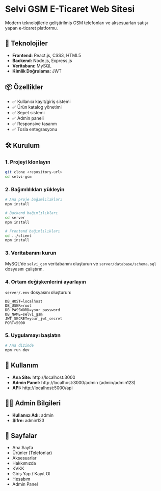 # Selvi GSM E-Ticaret Web Sitesi

Modern teknolojilerle geliştirilmiş GSM telefonları ve aksesuarları satışı yapan e-ticaret platformu.

## 🚀 Teknolojiler

- **Frontend:** React.js, CSS3, HTML5
- **Backend:** Node.js, Express.js
- **Veritabanı:** MySQL
- **Kimlik Doğrulama:** JWT

## 📦 Özellikler

- ✅ Kullanıcı kayıt/giriş sistemi
- ✅ Ürün katalog yönetimi
- ✅ Sepet sistemi
- ✅ Admin paneli
- ✅ Responsive tasarım
- ✅ Tosla entegrasyonu

## 🛠️ Kurulum

### 1. Projeyi klonlayın
```bash
git clone <repository-url>
cd selvi-gsm
```

### 2. Bağımlılıkları yükleyin
```bash
# Ana proje bağımlılıkları
npm install

# Backend bağımlılıkları
cd server
npm install

# Frontend bağımlılıkları
cd ../client
npm install
```

### 3. Veritabanını kurun
MySQL'de `selvi_gsm` veritabanını oluşturun ve `server/database/schema.sql` dosyasını çalıştırın.

### 4. Ortam değişkenlerini ayarlayın
`server/.env` dosyasını oluşturun:
```
DB_HOST=localhost
DB_USER=root
DB_PASSWORD=your_password
DB_NAME=selvi_gsm
JWT_SECRET=your_jwt_secret
PORT=5000
```

### 5. Uygulamayı başlatın
```bash
# Ana dizinde
npm run dev
```

## 📱 Kullanım

- **Ana Site:** http://localhost:3000
- **Admin Panel:** http://localhost:3000/admin (admin/admin123)
- **API:** http://localhost:5000/api

## 👨‍💻 Admin Bilgileri

- **Kullanıcı Adı:** admin
- **Şifre:** admin123

## 📄 Sayfalar

- Ana Sayfa
- Ürünler (Telefonlar)
- Aksesuarlar
- Hakkımızda
- KVKK
- Giriş Yap / Kayıt Ol
- Hesabım
- Admin Panel
